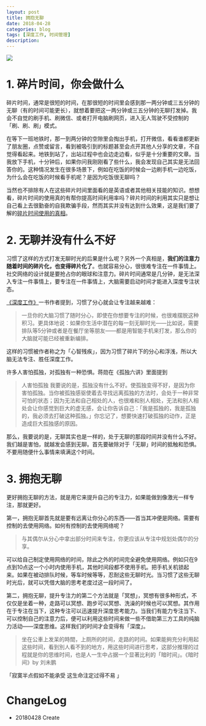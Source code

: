 ```yaml
---
layout: post
title: 拥抱无聊
date: 2018-04-28
categories: blog
tags: [深度工作, 时间管理]
description:
---
```


![](https://upload-images.jianshu.io/upload_images/147665-70c36d0d139cf09a.jpeg)

# 1. 碎片时间，你会做什么
碎片时间，通常是很短的时间，在那很短的时间里会感到那一两分钟或三五分钟的无聊（有的时间可能更长），就想着要把这一两分钟或三五分钟的无聊打发掉。我会不自觉的刷手机、刷微信、或者打开电脑刷网页，进入无人驾驶不受控制的「刷、刷、刷」模式。

在等下一班地铁时，那一到两分钟的空隙里会掏出手机，打开微信，看看谁都更新了朋友圈，点赞或留言，看到被吸引到的标题甚至会点开其他人分享的文章，不自觉得看起来。地铁到站了，出站过程中也会边走边看，似乎是十分重要的文章。当我放下手机，十分钟后，如果你问我刚刚看了些什么，我会发现自己其实是无法回答你的。这种情况发生在很多场景下，例如在吃饭的时候会一边刷手机一边吃饭，为什么会在吃饭的时候看手机呢？是因为吃饭很无聊吗？

当然也不排除有人在这些碎片时间里面看的是英语或者其他相关技能的知识。想想看，碎片时间的使用真的有帮你提高时间利用率吗？碎片时间的利用其实只是想让自己看上去很勤奋的自我欺骗手段，然而其实并没有达到什么效果，这是我们要了解的[碎片时间使用的真相](https://anattaguo.github.io/blog/2016/12/06/sui-pian-shi-jian-shi-yong-zhen-xiang/)。


# 2. 无聊并没有什么不好

习惯了这样的方式打发无聊时光的后果是什么呢？另外一个真相是，**我们的注意力随着时间的碎片化，也变得碎片化了**。也就容易分心，很很难专注在一件事情上。社交网络的设计就是要抢占你的眼球和注意力。碎片时间通常是几分钟，是无法深入专注一件事情上，要专注在一件事情上，大脑需要启动时间才能进入深度专注状态。

[《深度工作》](https://anattaguo.github.io/blog/2018/04/14/DeepWorkingReview/)一书作者提到，习惯了分心就会让专注越来越难：
> 一旦你的大脑习惯了随时分心，即使在你想要专注的时候，也很难摆脱这种积习。更具体地说：如果你生活中潜在的每一刻无聊时光——比如说，需要排队等5分钟或者是在餐厅坐等朋友——都是用智能手机来打发，那么你的大脑就可能已经被重新编排。

这样的习惯被作者称之为「心智残疾」，因为习惯了碎片下的分心和浮浅，所以大脑无法专注、胜任深度工作。

许多人害怕孤独，对孤独有一种恐惧。蒋勋在《孤独六讲》里面提到
> 人害怕孤独 我要说的是，孤独没有什么不好。使孤独变得不好，是因为你害怕孤独。当你被孤独感驱使着去寻找远离孤独的方法时，会处于一种非常可怕的状态；因为无法和自己相处的人，也很难和别人相处，无法和别人相处会让你感觉到巨大的虚无感，会让你告诉自己：「我是孤独的，我是孤独的，我必须去打破这种孤独。」你忘记了，想要快速打破孤独的动作，正是造成巨大孤独感的原因。

那么，我要说的是，无聊其实也是一样的，处于无聊的那段时间并没有什么不好。我们越是害怕，就越发会感到无聊。首先要破除对于「无聊」时间的抵触和恐惧。不要用随便什么事情来填满这个时间。

# 3. 拥抱无聊
更好拥抱无聊的方法，就是用它来提升自己的专注力，如果能做到像激光一样专注，那就更好。

第一，拥抱无聊首先就是要有远离让你分心的东西——首当其冲便是网络。需要有控制的去使用网络。如何有控制的去使用网络呢？
> 与其偶尔从分心中拿出部分时间来专注，你更应该从专注中规划处偶尔的分享。

可以给自己制定使用网络的时间，除此之外的时间完全避免使用网络。例如只在9点到10点这一个小时内使用手机，其他时间段都不使用手机。把手机关机锁起来。如果在被动排队时候，等车时候等等，忍耐这些无聊时光。当习惯了这些无聊时光后，就可以凭借大脑的思考老度过这一段时间了。

第二，拥抱无聊，提升专注力的第二个方法就是「冥想」，冥想有很多种形式，不仅仅是坐着一种，走路可以冥想、跑步可以冥想、洗澡的时候也可以冥想。其作用在于专注在当下，这种专注可以迅速提升深度思考能力。当我们有能力专注当下、可以控制自己的注意力后，便可以利用这些时间来做一些不借助第三方工具的纯脑力活动——深度思维。这样我们的时间才会变得有「深度」。
> 坐在公車上发呆的時間，上厕所的时间，走路的时间。如果能夠充分利用起这些时间，看到別人看不到的地方，用这些时间进行思考，这部分推理的过程就是你的思维时间，也是人一生中占据一个显著比利的「暗时间」。《暗时间》by 刘未鹏

「寂寞半点假如不能承受 这生命注定过得不易 」

# ChangeLog
- 20180428 Create

